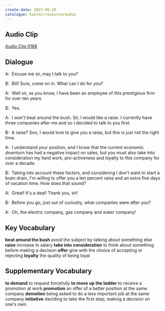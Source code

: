 ```yaml
---
create-date: 2023-09-28
catalogue: kasten/resource/audio
---
```


## Audio Clip
[Audio Clip 0188](https://archive.org/download/englishpod_all/englishpod_0188dg.mp3)

## Dialogue
A:  Excuse me sir, may I talk to you? 

B:  Bill! Sure, come on in. What can I do for you? 

A:  Well sir, as you know, I have been an employee of this prestigious firm for over ten years. 

B:  Yes. 

A:  I won't beat around the bush. Sir, I would like a raise. I currently have three companies after me and so I decided to talk to you first. 

B:  A raise? Son, I would love to give you a raise, but this is just not the right time. 

A:  I understand your position,  and I know that the current economic downturn has had a negative impact on sales, but you must also take into consideration my hard work, pro-activeness and loyalty to this company for over a decade. 

B:  Taking into account these factors, and considering I don't want to start a brain drain, I'm willing to offer you a ten percent raise and an extra five days of vacation time. How does that sound? 

A:  Great! It's a deal! Thank you, sir! 

B:  Before you go, just out of curiosity, what companies were after you? 

A:  Oh, the electric company, gas company and water company! 

## Key Vocabulary
**beat around the bush**         avoid the subject by talking about something else
**raise**                        increase in salary
**take into consideration**      to think about something before making a decision
**offer**                        give with the choice of accepting or rejecting
**loyalty**                      the quality of being loyal

## Supplementary Vocabulary
**to demand**                  to request forcefully
**to move up the ladder**      to receive a promotion at work
**promotion**                  an offer of a better position at the same company
**demotion**                   being asked to do a less important job at the same company
**initiative**                 deciding to take the first step; making a decision on one's own
